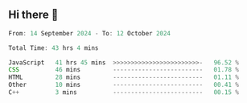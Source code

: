 ## Hi there 👋
<!--START_SECTION:Muni-->

```Javascript
From: 14 September 2024 - To: 12 October 2024

Total Time: 43 hrs 4 mins

JavaScript   41 hrs 45 mins  >>>>>>>>>>>>>>>>>>>>>>>>-   96.52 %
CSS          46 mins         -------------------------   01.78 %
HTML         28 mins         -------------------------   01.11 %
Other        10 mins         -------------------------   00.41 %
C++          3 mins          -------------------------   00.15 %
```

<!--END_SECTION:Muni-->
